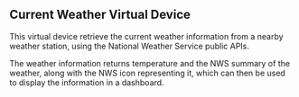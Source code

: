 ## Current Weather Virtual Device

This virtual device retrieve the current weather information from a nearby weather station, using the National Weather Service public APIs.

The weather information returns temperature and the NWS summary of the weather, along with the NWS icon representing it, which can then be used to display the information in a dashboard.
